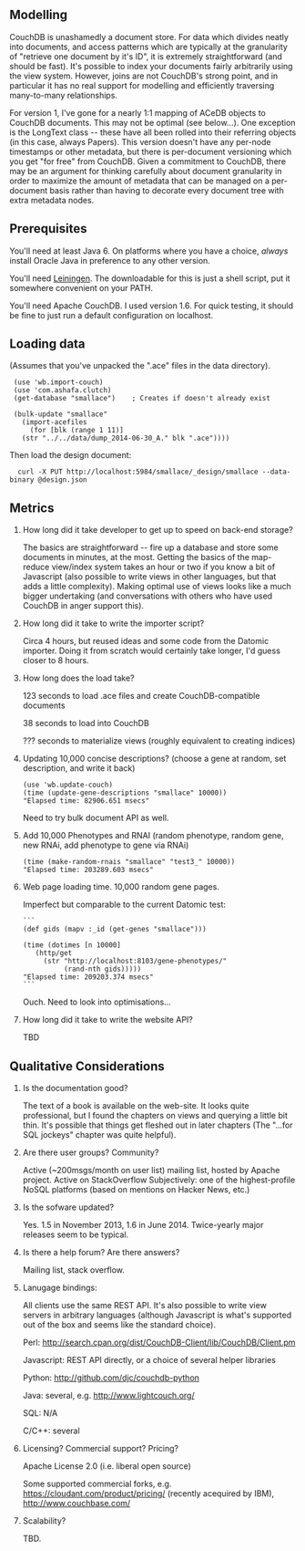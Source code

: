 Modelling
---------

CouchDB is unashamedly a document store.  For data which divides
neatly into documents, and access patterns which are typically at the
granularity of "retrieve one document by it's ID", it is extremely
straightforward (and should be fast).  It's possible to index your
documents fairly arbitrarily using the view system.  However, joins
are not CouchDB's strong point, and in particular it has no real
support for modelling and efficiently traversing many-to-many
relationships.

For version 1, I've gone for a nearly 1:1 mapping of ACeDB objects to
CouchDB documents.  This may not be optimal (see below...).  One exception
is the LongText class -- these have all been rolled into their referring
objects (in this case, always Papers).  This version doesn't have any
per-node timestamps or other metadata, but there is per-document versioning
which you get "for free" from CouchDB.  Given a commitment to CouchDB, there
may be an argument for thinking carefully about document granularity in order
to maximize the amount of metadata that can be managed on a per-document
basis rather than having to decorate every document tree with extra
metadata nodes.


Prerequisites
-------------

You'll need at least Java 6.  On platforms where you have a choice,
*always* install Oracle Java in preference to any other version.

You'll need [Leiningen](http://leiningen.org/).  The downloadable for this is just
a shell script, put it somewhere convenient on your PATH.

You'll need Apache CouchDB.  I used version 1.6.  For quick testing, it should be fine
to just run a default configuration on localhost.

Loading data
-------------

(Assumes that you've unpacked the ".ace" files in the data directory).

     (use 'wb.import-couch)
     (use 'com.ashafa.clutch)
     (get-database "smallace")    ; Creates if doesn't already exist

     (bulk-update "smallace"
       (import-acefiles
         (for [blk (range 1 11)] 
	   (str "../../data/dump_2014-06-30_A." blk ".ace"))))

Then load the design document:

      curl -X PUT http://localhost:5984/smallace/_design/smallace --data-binary @design.json 

Metrics
-------

1. How long did it take developer to get up to speed on back-end storage?

   The basics are straightforward -- fire up a database and store some documents in
   minutes, at the most.  Getting the basics of the map-reduce view/index system takes
   an hour or two if you know a bit of Javascript (also possible to write views in other
   languages, but that adds a little complexity).  Making optimal use of views looks
   like a much bigger undertaking (and conversations with others who have used CouchDB
   in anger support this).

2. How long did it take to write the importer script?

   Circa 4 hours, but reused ideas and some code from the Datomic importer.  Doing it
   from scratch would certainly take longer, I'd guess closer to 8 hours.

3. How long does the load take?

    123 seconds to load .ace files and create CouchDB-compatible documents
    
    38 seconds to load into CouchDB
    
    ??? seconds to materialize views (roughly equivalent to creating indices)

4. Updating 10,000 concise descriptions? (choose a gene at random, set description, and write it back)

   ```
   (use 'wb.update-couch)
   (time (update-gene-descriptions "smallace" 10000))
   "Elapsed time: 82906.651 msecs"
   ```

   Need to try bulk document API as well.


5. Add 10,000 Phenotypes and RNAI (random phenotype, random gene, new RNAi, add phenotype to gene via RNAi)

   ```
   (time (make-random-rnais "smallace" "test3_" 10000))
   "Elapsed time: 203289.603 msecs"
   ```

6. Web page loading time.   10,000 random gene pages.

   Imperfect but comparable to the current Datomic test:

       ```
       (def gids (mapv :_id (get-genes "smallace")))

       (time (dotimes [n 10000] 
          (http/get 
            (str "http://localhost:8103/gene-phenotypes/" 
                 (rand-nth gids)))))
       "Elapsed time: 209203.374 msecs"
       ```

   Ouch.  Need to look into optimisations...

7. How long did it take to write the website API?

   TBD
     

Qualitative Considerations
--------------------------

1. Is the documentation good?

   The text of a book is available on the web-site.  It looks quite
   professional, but I found the chapters on views and querying a
   little bit thin.  It's possible that things get fleshed out in
   later chapters (The "...for SQL jockeys" chapter was quite
   helpful).

2. Are there user groups?  Community?

   Active (~200msgs/month on user list) mailing list, hosted by Apache project.
   Active on StackOverflow
   Subjectively: one of the highest-profile NoSQL platforms (based on mentions on
   Hacker News, etc.)

3. Is the sofware updated?

   Yes.  1.5 in November 2013, 1.6 in June 2014.  Twice-yearly major releases seem
   to be typical.

4. Is there a help forum?  Are there answers?

   Mailing list, stack overflow.

5. Lanugage bindings:

   All clients use the same REST API.  It's also possible to write view servers
   in arbitrary languages (although Javascript is what's supported out of the box
   and seems like the standard choice).

   Perl: http://search.cpan.org/dist/CouchDB-Client/lib/CouchDB/Client.pm

   Javascript: REST API directly, or a choice of several helper libraries

   Python: http://github.com/djc/couchdb-python

   Java: several, e.g. http://www.lightcouch.org/

   SQL: N/A

   C/C++: several

6. Licensing?  Commercial support?  Pricing?

   Apache License 2.0 (i.e. liberal open source)

   Some supported commercial forks, e.g. https://cloudant.com/product/pricing/ (recently
   acequired by IBM), http://www.couchbase.com/

7. Scalability?

   TBD.
